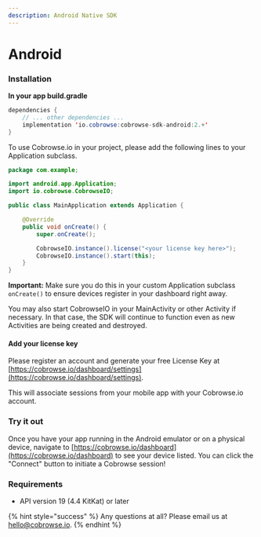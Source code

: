 ```yaml
---
description: Android Native SDK
---
```


# Android

### Installation

**In your app build.gradle**

```java
dependencies {
    // ... other dependencies ...
    implementation 'io.cobrowse:cobrowse-sdk-android:2.+'
}
```

To use Cobrowse.io in your project, please add the following lines to your Application subclass.

```java
package com.example;

import android.app.Application;
import io.cobrowse.CobrowseIO;

public class MainApplication extends Application {

    @Override
    public void onCreate() {
        super.onCreate();

        CobrowseIO.instance().license("<your license key here>");
        CobrowseIO.instance().start(this);
    }
}
```

**Important:** Make sure you do this in your custom Application subclass `onCreate()` to ensure devices register in your dashboard right away.

You may also start CobrowseIO in your MainActivity or other Activity if necessary. In that case, the SDK will continue to function even as new Activities are being created and destroyed.

#### Add your license key

Please register an account and generate your free License Key at [https://cobrowse.io/dashboard/settings](https://cobrowse.io/dashboard/settings).

This will associate sessions from your mobile app with your Cobrowse.io account.

### Try it out

Once you have your app running in the Android emulator or on a physical device, navigate to [https://cobrowse.io/dashboard](https://cobrowse.io/dashboard) to see your device listed. You can click the "Connect" button to initiate a Cobrowse session!

### Requirements

* API version 19 \(4.4 KitKat\) or later

{% hint style="success" %}
Any questions at all? Please email us at [hello@cobrowse.io](mailto:hello@cobrowse.io).
{% endhint %}


